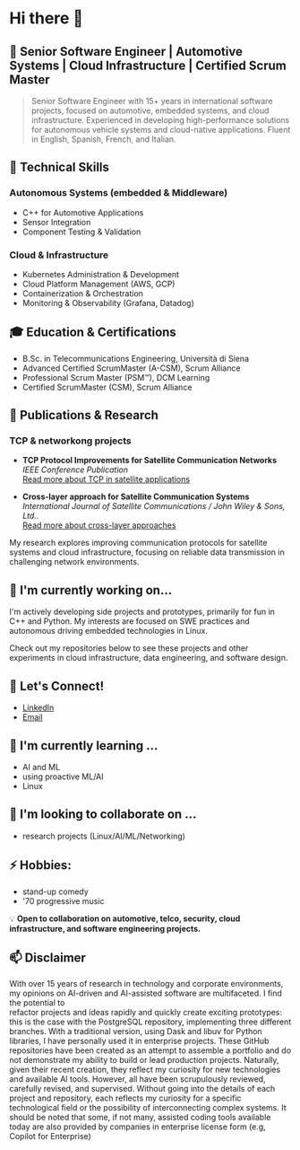 # Hi there 👋

## 💼 Senior Software Engineer | Automotive Systems | Cloud Infrastructure | Certified Scrum Master

> Senior Software Engineer with 15+ years in international software projects, focused on automotive, embedded systems, and cloud infrastructure. Experienced in developing high-performance solutions for autonomous vehicle systems and cloud-native applications. Fluent in English, Spanish, French, and Italian.

## 🔧 Technical Skills

### Autonomous Systems (embedded & Middleware) 
- C++ for Automotive Applications
- Sensor Integration
- Component Testing & Validation

### Cloud & Infrastructure
- Kubernetes Administration & Development
- Cloud Platform Management (AWS, GCP)
- Containerization & Orchestration
- Monitoring & Observability (Grafana, Datadog)


## 🎓 Education & Certifications

- B.Sc. in Telecommunications Engineering, Università di Siena
- Advanced Certified ScrumMaster (A-CSM), Scrum Alliance
- Professional Scrum Master (PSM™), DCM Learning
- Certified ScrumMaster (CSM), Scrum Alliance

## 📖 Publications & Research

### TCP & networkong projects 
- **TCP Protocol Improvements for Satellite Communication Networks**  
  *IEEE Conference Publication*  
  [Read more about TCP in satellite applications](https://ieeexplore.ieee.org/document/4023232/)
  
- **Cross-layer approach for Satellite Communication Systems**  
  *International Journal of Satellite Communications / John Wiley & Sons, Ltd..*  
  [Read more about cross-layer approaches](https://www.researchgate.net/publication/220123783_Cross-layer_approach_for_an_air_interface_of_GEO_satellite_communication_networks)

My research explores improving communication protocols for satellite systems and cloud infrastructure, focusing on reliable data transmission in challenging network environments.

## 🌱 I'm currently working on...

I'm actively developing side projects and prototypes, primarily for fun in C++ and Python. My interests are focused on SWE practices and autonomous driving embedded technologies in Linux. 

Check out my repositories below to see these projects and other experiments in cloud infrastructure, data engineering, and software design.

## 💬 Let's Connect!

- [LinkedIn](https://www.linkedin.com/in/nlcandio/)
- [Email](mailto:liberatonico@proton.me)

##  🌱 I'm currently learning ...
- AI and ML
- using proactive ML/AI
- Linux  


## 👯 I'm looking to collaborate on ... 
- research projects (Linux/AI/ML/Networking)

## ⚡ Hobbies: 
- stand-up comedy
- '70 progressive music

💡 **Open to collaboration on automotive, telco, security, cloud infrastructure,  and software engineering projects.**

## 📫 Disclaimer
   
   With over 15 years of research in technology and corporate environments, my opinions on AI-driven and AI-assisted software are multifaceted. I find the potential to  
   refactor projects and ideas rapidly and quickly create exciting prototypes: this is the case with the PostgreSQL repository, implementing three 
   different branches. With a traditional version, using Dask and libuv for Python libraries, I have personally used it in enterprise projects.
   These GitHub repositories have been created as an attempt to assemble a portfolio and do not demonstrate my ability to build or lead production projects. 
   Naturally, given their recent creation, they reflect my curiosity for new technologies and available AI tools. However, all have been scrupulously reviewed, carefully 
   revised, and supervised. Without going into the details of each project and repository, each reflects my curiosity for a specific technological field or 
   the possibility of interconnecting complex systems. It should be noted that some, if not many, assisted coding tools available today are also provided by companies in 
   enterprise license form (e.g, Copilot for Enterprise) 
 

<!--
**ncandio/ncandio** is a ✨ *special* ✨ repository because its `README.md` (this file) appears on your GitHub profile.
Here are some ideas to get you started:
- 🔭 I'm currently working on ...
- 👯 I'm looking to collaborate on ...
- 🤔 I'm looking for help with ...
- 💬 Ask me about ...
- 📫 How to reach me: ...
- 😄 Pronouns: ...
- ⚡ Fun fact: ...
-->
